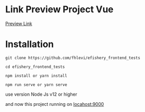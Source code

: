 # Link Preview Project Vue
[Preview Link](https://efishery-tests.netlify.app/)
# Installation 


``` 
git clone https://github.com/fhlevi/efishery_frontend_tests

cd efishery_frontend_tests

npm install or yarn install

npm run serve or yarn serve
```

use version Node Js v12 or higher

and now this project running on [locahost:9000](http://localhost:9000)
